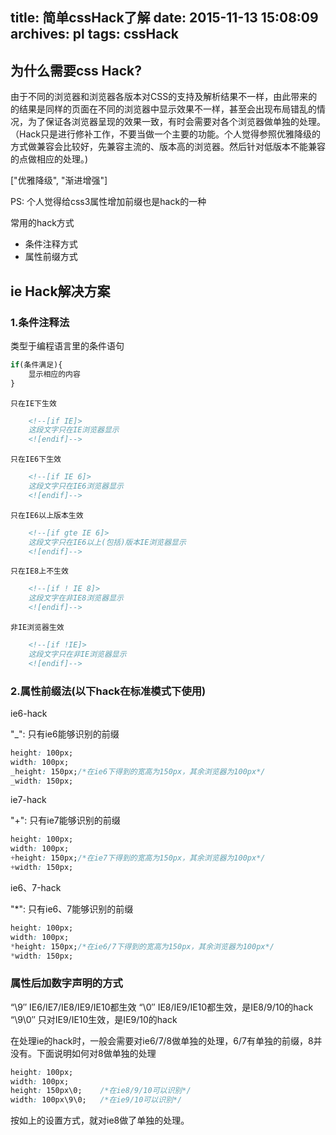 title: 简单cssHack了解
date: 2015-11-13 15:08:09
archives: pl
tags: cssHack
---

## 为什么需要css Hack?

由于不同的浏览器和浏览器各版本对CSS的支持及解析结果不一样，由此带来的的结果是同样的页面在不同的浏览器中显示效果不一样，甚至会出现布局错乱的情况，为了保证各浏览器呈现的效果一致，有时会需要对各个浏览器做单独的处理。（Hack只是进行修补工作，不要当做一个主要的功能。个人觉得参照优雅降级的方式做兼容会比较好，先兼容主流的、版本高的浏览器。然后针对低版本不能兼容的点做相应的处理。)

["优雅降级", "渐进增强"]

PS: 个人觉得给css3属性增加前缀也是hack的一种

常用的hack方式

* 条件注释方式
* 属性前缀方式

<!-- more -->

## ie Hack解决方案

### 1.条件注释法

类型于编程语言里的条件语句

```javascript
if(条件满足){
	显示相应的内容
}
```

	只在IE下生效

```html
	<!--[if IE]>
	这段文字只在IE浏览器显示
	<![endif]-->
```

	只在IE6下生效

```html
	<!--[if IE 6]>
	这段文字只在IE6浏览器显示
	<![endif]-->
```
	
	只在IE6以上版本生效
	
```html
	<!--[if gte IE 6]>
	这段文字只在IE6以上(包括)版本IE浏览器显示
	<![endif]-->
```
	
	只在IE8上不生效
	
```html
	<!--[if ! IE 8]>
	这段文字在非IE8浏览器显示
	<![endif]-->
```

	非IE浏览器生效
	
```html
	<!--[if !IE]>
	这段文字只在非IE浏览器显示
	<![endif]-->
```

### 2.属性前缀法(以下hack在标准模式下使用)

ie6-hack

"_": 只有ie6能够识别的前缀

```css
height: 100px;
width: 100px;
_height: 150px;/*在ie6下得到的宽高为150px，其余浏览器为100px*/
_width: 150px;
```

ie7-hack

"+": 只有ie7能够识别的前缀

```css
height: 100px;
width: 100px;
+height: 150px;/*在ie7下得到的宽高为150px，其余浏览器为100px*/
+width: 150px;
```

ie6、7-hack

"*": 只有ie6、7能够识别的前缀

```css
height: 100px;
width: 100px;
*height: 150px;/*在ie6/7下得到的宽高为150px，其余浏览器为100px*/
*width: 150px;
```

### 属性后加数字声明的方式

“\9″ 	IE6/IE7/IE8/IE9/IE10都生效
“\0″ 	IE8/IE9/IE10都生效，是IE8/9/10的hack
“\9\0″ 	只对IE9/IE10生效，是IE9/10的hack

在处理ie的hack时，一般会需要对ie6/7/8做单独的处理，6/7有单独的前缀，8并没有。下面说明如何对8做单独的处理

```css
height: 100px;
width: 100px;
height: 150px\0;	/*在ie8/9/10可以识别*/
width: 100px\9\0;	/*在ie9/10可以识别*/
```

按如上的设置方式，就对ie8做了单独的处理。





